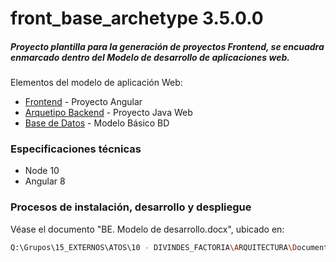 # front_base_archetype 3.5.0.0


##### Proyecto plantilla para la generación de proyectos Frontend, se encuadra enmarcado dentro del Modelo de desarrollo de aplicaciones web.

Elementos del modelo de aplicación Web:
  - [Frontend](http://git.servdev.mdef.es/framework/FRAMEWORKS/MEDUSA/SKELETONS/front_base_archetype) - Proyecto Angular
  - [Arquetipo Backend](http://git.servdev.mdef.es/framework/FRAMEWORKS/MEDUSA/SKELETONS/spring-boot-2-cas-base-archetype_v2) - Proyecto Java Web
  - [Base de Datos](http://git.servdev.mdef.es/framework/FRAMEWORKS/MEDUSA/SKELETONS/arquetipo_bbdd) - Modelo Básico BD
  

### Especificaciones técnicas

- Node 10
- Angular 8

### Procesos de instalación, desarrollo y despliegue 
  
  Véase el documento "BE. Modelo de desarrollo.docx", ubicado en:
  ```sh
Q:\Grupos\15_EXTERNOS\ATOS\10 - DIVINDES_FACTORIA\ARQUITECTURA\Documentación\DOCUMENTACION\V3.5.0.0\FE. Modelo de desarrollo.docx
```
  
